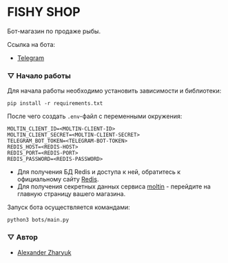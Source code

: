 # FISHY SHOP
Бот-магазин по продаже рыбы.

Ссылка на бота:
* [Telegram](https://t.me/FishyStoreBot)

### ▽ Начало работы
Для начала работы необходимо установить зависимости и библиотеки:
```shell
pip install -r requirements.txt
```

После чего создать `.env`-файл с переменными окружения:
```
MOLTIN_CLIENT_ID=<MOLTIN-CLIENT-ID>
MOLTIN_CLIENT_SECRET=<MOLTIN-CLIENT-SECRET>
TELEGRAM_BOT_TOKEN=<TELEGRAM-BOT-TOKEN>
REDIS_HOST=<REDIS-HOST>
REDIS_PORT=<REDIS-PORT>
REDIS_PASSWORD=<REDIS-PASSWORD>
```

- Для получения БД Redis и доступа к ней, обратитесь к официальному сайту [Redis](https://redis.com/).
- Для получения секретных данных сервиса [moltin](https://www.elasticpath.com/) - перейдите на главную страницу вашего магазина.


Запуск бота осуществляется командами:
```shell
python3 bots/main.py
```

### ▽ Автор
* [Alexander Zharyuk](https://github.com/AlexanderZharyuk)